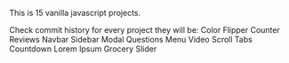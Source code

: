 This is 15 vanilla javascript projects. 

Check commit history for every project they will be:
Color Flipper
Counter
Reviews
Navbar
Sidebar
Modal
Questions
Menu
Video
Scroll
Tabs
Countdown
Lorem Ipsum
Grocery
Slider
